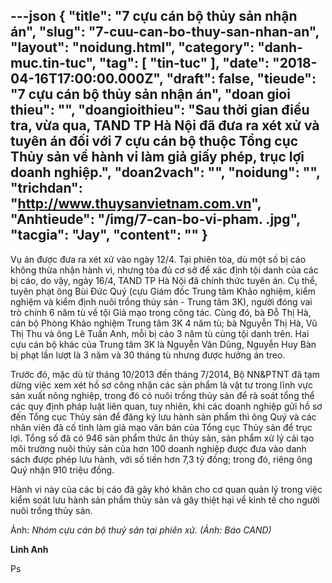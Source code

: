 ---json
{
    "title": "7 cựu cán bộ thủy sản nhận án",
    "slug": "7-cuu-can-bo-thuy-san-nhan-an",
    "layout": "noidung.html",
    "category": "danh-muc.tin-tuc",
    "tag": [
        "tin-tuc"
    ],
    "date": "2018-04-16T17:00:00.000Z",
    "draft": false,
    "tieude": "7 cựu cán bộ thủy sản nhận án",
    "doan gioi thieu": "",
    "doangioithieu": "Sau thời gian điều tra, vừa qua, TAND TP Hà Nội đã đưa ra xét xử và tuyên án đối với 7 cựu cán bộ thuộc Tổng cục Thủy sản về hành vi làm giả giấy phép, trục lợi doanh nghiệp.",
    "doan2vach": "",
    "noidung": "",
    "trichdan": "http://www.thuysanvietnam.com.vn",
    "Anhtieude": "/img/7-can-bo-vi-pham. .jpg",
    "tacgia": "Jay",
    "__content__": ""
}
---
<p><span style="font-size:14px">Vụ &aacute;n được đưa ra x&eacute;t xử v&agrave;o ng&agrave;y 12/4. Tại phi&ecirc;n t&ograve;a, d&ugrave; một số bị c&aacute;o kh&ocirc;ng thừa nhận h&agrave;nh vi, nhưng t&ograve;a đủ cơ sở để x&aacute;c định tội danh của c&aacute;c bị c&aacute;o, do vậy, ng&agrave;y 16/4, TAND TP H&agrave; Nội đ&atilde; ch&iacute;nh thức tuy&ecirc;n &aacute;n. Cụ thể, tuy&ecirc;n phạt &ocirc;ng B&ugrave;i Đức Qu&yacute; (cựu Gi&aacute;m đốc Trung t&acirc;m Khảo nghiệm, kiểm nghiệm v&agrave; kiểm định nu&ocirc;i trồng thủy sản - Trung t&acirc;m 3K), người đ&oacute;ng vai tr&ograve; ch&iacute;nh 6 năm t&ugrave; về tội Giả mạo trong c&ocirc;ng t&aacute;c. C&ugrave;ng đ&oacute;, b&agrave; Đỗ Thị H&agrave;, c&aacute;n bộ Ph&ograve;ng Khảo nghiệm Trung t&acirc;m 3K 4 năm t&ugrave;; b&agrave; Nguyễn Thị H&agrave;, Vũ Thị Thu v&agrave; &ocirc;ng L&ecirc; Tuấn Anh, mỗi bị c&aacute;o 3 năm t&ugrave; c&ugrave;ng tội danh tr&ecirc;n. Hai cựu c&aacute;n bộ kh&aacute;c của Trung t&acirc;m 3K l&agrave; Nguyễn Văn Dũng, Nguyễn Huy B&agrave;n bị phạt lần lượt l&agrave; 3 năm v&agrave; 30 th&aacute;ng t&ugrave; nhưng được hưởng &aacute;n treo.</span></p>

<p><span style="font-size:14px">Trước đ&oacute;, mặc d&ugrave; từ th&aacute;ng 10/2013 đến th&aacute;ng 7/2014, Bộ NN&amp;PTNT đ&atilde; tạm dừng việc xem x&eacute;t hồ sơ c&ocirc;ng nhận c&aacute;c sản phẩm l&agrave; vật tư trong lĩnh vực sản xuất n&ocirc;ng nghiệp, trong đ&oacute; c&oacute; nu&ocirc;i trồng thủy sản để r&agrave; so&aacute;t tổng thể c&aacute;c quy định ph&aacute;p luật li&ecirc;n quan, tuy nhi&ecirc;n, khi c&aacute;c doanh nghiệp gửi hồ sơ đến Tổng cục Thủy sản để đăng k&yacute; lưu h&agrave;nh sản phẩm th&igrave; &ocirc;ng Qu&yacute; v&agrave; c&aacute;c nh&acirc;n vi&ecirc;n đ&atilde; cố t&igrave;nh l&agrave;m giả mạo văn bản của Tổng cục Thủy sản để trục lợi. Tổng số đ&atilde; c&oacute; 946 sản phẩm thức ăn thủy sản, sản phẩm xử l&yacute; cải tạo m&ocirc;i trường nu&ocirc;i thủy sản của hơn 100 doanh nghiệp được đưa v&agrave;o danh s&aacute;ch được ph&eacute;p lưu h&agrave;nh, với số tiền hơn 7,3 tỷ đồng; trong đ&oacute;, ri&ecirc;ng &ocirc;ng Qu&yacute; nhận 910 triệu đồng.</span></p>

<p><span style="font-size:14px">H&agrave;nh vi n&agrave;y của c&aacute;c bị c&aacute;o đ&atilde; g&acirc;y kh&oacute; khăn cho cơ quan quản l&yacute; trong việc kiểm so&aacute;t lưu h&agrave;nh sản phẩm thủy sản v&agrave; g&acirc;y thiệt hại về kinh tế cho người nu&ocirc;i trồng thủy sản.</span></p>

<p><span style="font-size:14px">Ảnh: <em>Nh&oacute;m cựu c&aacute;n bộ thuỷ sản tại phi&ecirc;n xử.&nbsp;(Ảnh: B&aacute;o CAND)</em>&nbsp;</span></p>

<p><strong><span style="font-size:14px">Linh Anh</span></strong></p>

<p><span style="font-size:14px">Ps</span></p>
